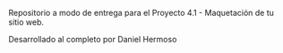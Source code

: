 Repositorio a modo de entrega para el Proyecto 4.1 - Maquetación de tu sitio web.

Desarrollado al completo por Daniel Hermoso
